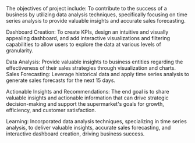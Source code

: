The objectives of project include:
To contribute to the success of a business by utilizing data analysis techniques, specifically focusing on time series analysis to provide valuable insights and accurate sales forecasting.

Dashboard Creation: To create KPIs, design an intuitive and visually appealing dashboard, and add interactive visualizations and filtering capabilities to allow users to explore the data at various levels of granularity.

Data Analysis: Provide valuable insights to business entities regarding the effectiveness of their sales strategies through visualization and charts.
Sales Forecasting: Leverage historical data and apply time series analysis to generate sales forecasts for the next 15 days.

Actionable Insights and Recommendations: The end goal is to share valuable insights and actionable information that can drive strategic decision-making and support the supermarket's goals for growth, efficiency, and customer satisfaction.

Learning: Incorporated data analysis techniques, specializing in time series analysis, to deliver valuable insights, accurate sales forecasting, and interactive dashboard creation, driving business success.
